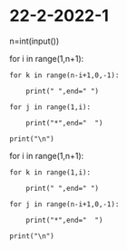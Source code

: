 # 22-2-2022-1
n=int(input())

for i in range(1,n+1):

    for k in range(n-i+1,0,-1):

        print(" ",end=" ") 

    for j in range(1,i):

        print("*",end="  ")

    print("\n")

for i in range(1,n+1):

    for k in range(1,i):

        print(" ",end=" ") 

    for j in range(n-i+1,0,-1):

        print("*",end="  ")

    print("\n")
